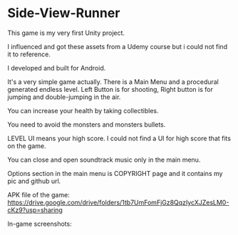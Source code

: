 # Side-View-Runner

This game is my very first Unity project.

I influenced and got these assets from a Udemy course but i could not find it to reference.

I developed and built for Android. 

It's a very simple game actually. There is a Main Menu and a procedural generated endless level. Left Button is for shooting, Right button is for jumping and double-jumping in the air.

You can increase your health by taking collectibles. 

You need to avoid the monsters and monsters bullets.

LEVEL UI means your high score. I could not find a UI for high score that fits on the game.

You can close and open soundtrack music only in the main menu.

Options section in the main menu is COPYRIGHT page and it contains my pic and github url.

APK file of the game:
https://drive.google.com/drive/folders/1tb7UmFomFjGz8QqzIycXJZesLM0-cKz9?usp=sharing

In-game screenshots:

